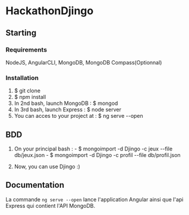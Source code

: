 # HackathonDjingo

## Starting

### Requirements

NodeJS, AngularCLI, MongoDB, MongoDB Compass(Optionnal)

### Installation

1.  $ git clone
2.  $ npm install
3.  In 2nd bash, launch MongoDB : $ mongod
4.  In 3rd bash, launch Express : $ node server
5.  You can acces to your project at : $ ng serve --open


## BDD

1. On your principal bash : - $ mongoimport -d Djingo -c jeux --file db/jeux.json
                            - $ mongoimport -d Djingo -c profil --file db/profil.json
                            
2. Now, you can use Djingo :) 
                            

## Documentation

La commande ``ng serve --open`` lance l'application Angular ainsi que l'api Express qui contient l'API MongoDB. 
